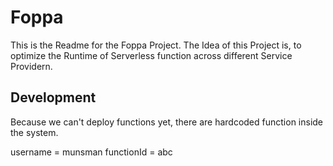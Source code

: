 # Foppa

This is the Readme for the Foppa Project. The Idea of this Project is, to optimize the Runtime of Serverless function across different Service Providern.


## Development

Because we can't deploy functions yet, there are hardcoded function inside the system.

username = munsman
functionId = abc